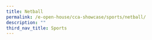 ```yaml
---
title: Netball
permalink: /e-open-house/cca-showcase/sports/netball/
description: ""
third_nav_title: Sports
---
```


